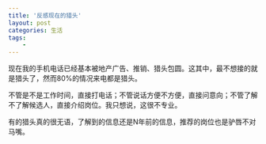 ```yaml
---
title: '反感现在的猎头'
layout: post
categories: 生活
tags:
    - 
---
```


现在我的手机电话已经基本被地产广告、推销、猎头包圆。这其中，最不想接的就是猎头了，然而80%的情况来电都是猎头。

不管是不是工作时间，直接打电话；不管说话方便不方便，直接问意向；不管了解不了解候选人，直接介绍岗位。我只想说，这很不专业。

有的猎头真的很无语，了解到的信息还是N年前的信息，推荐的岗位也是驴唇不对马嘴。
